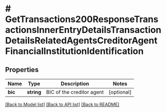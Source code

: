 # # GetTransactions200ResponseTransactionsInnerEntryDetailsTransactionDetailsRelatedAgentsCreditorAgentFinancialInstitutionIdentification

## Properties

Name | Type | Description | Notes
------------ | ------------- | ------------- | -------------
**bic** | **string** | BIC of the creditor agent | [optional]

[[Back to Model list]](../../README.md#models) [[Back to API list]](../../README.md#endpoints) [[Back to README]](../../README.md)
